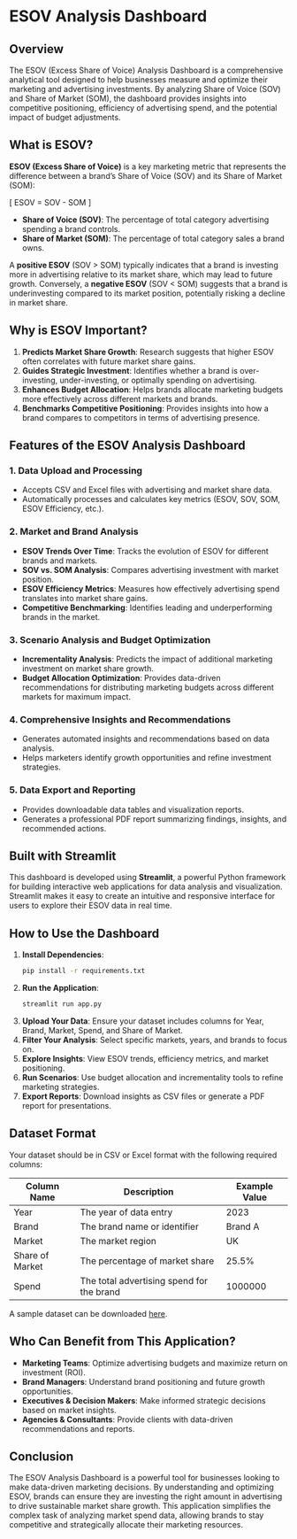 # ESOV Analysis Dashboard

## Overview
The ESOV (Excess Share of Voice) Analysis Dashboard is a comprehensive analytical tool designed to help businesses measure and optimize their marketing and advertising investments. By analyzing Share of Voice (SOV) and Share of Market (SOM), the dashboard provides insights into competitive positioning, efficiency of advertising spend, and the potential impact of budget adjustments.

## What is ESOV?
**ESOV (Excess Share of Voice)** is a key marketing metric that represents the difference between a brand’s Share of Voice (SOV) and its Share of Market (SOM):

\[ ESOV = SOV - SOM \]

- **Share of Voice (SOV)**: The percentage of total category advertising spending a brand controls.
- **Share of Market (SOM)**: The percentage of total category sales a brand owns.

A **positive ESOV** (SOV > SOM) typically indicates that a brand is investing more in advertising relative to its market share, which may lead to future growth. Conversely, a **negative ESOV** (SOV < SOM) suggests that a brand is underinvesting compared to its market position, potentially risking a decline in market share.

## Why is ESOV Important?
1. **Predicts Market Share Growth**: Research suggests that higher ESOV often correlates with future market share gains.
2. **Guides Strategic Investment**: Identifies whether a brand is over-investing, under-investing, or optimally spending on advertising.
3. **Enhances Budget Allocation**: Helps brands allocate marketing budgets more effectively across different markets and brands.
4. **Benchmarks Competitive Positioning**: Provides insights into how a brand compares to competitors in terms of advertising presence.

## Features of the ESOV Analysis Dashboard
### 1. **Data Upload and Processing**
- Accepts CSV and Excel files with advertising and market share data.
- Automatically processes and calculates key metrics (ESOV, SOV, SOM, ESOV Efficiency, etc.).

### 2. **Market and Brand Analysis**
- **ESOV Trends Over Time**: Tracks the evolution of ESOV for different brands and markets.
- **SOV vs. SOM Analysis**: Compares advertising investment with market position.
- **ESOV Efficiency Metrics**: Measures how effectively advertising spend translates into market share gains.
- **Competitive Benchmarking**: Identifies leading and underperforming brands in the market.

### 3. **Scenario Analysis and Budget Optimization**
- **Incrementality Analysis**: Predicts the impact of additional marketing investment on market share growth.
- **Budget Allocation Optimization**: Provides data-driven recommendations for distributing marketing budgets across different markets for maximum impact.

### 4. **Comprehensive Insights and Recommendations**
- Generates automated insights and recommendations based on data analysis.
- Helps marketers identify growth opportunities and refine investment strategies.

### 5. **Data Export and Reporting**
- Provides downloadable data tables and visualization reports.
- Generates a professional PDF report summarizing findings, insights, and recommended actions.

## Built with Streamlit
This dashboard is developed using **Streamlit**, a powerful Python framework for building interactive web applications for data analysis and visualization. Streamlit makes it easy to create an intuitive and responsive interface for users to explore their ESOV data in real time.

## How to Use the Dashboard
1. **Install Dependencies**:
   ```sh
   pip install -r requirements.txt
   ```
2. **Run the Application**:
   ```sh
   streamlit run app.py
   ```
3. **Upload Your Data**: Ensure your dataset includes columns for Year, Brand, Market, Spend, and Share of Market.
4. **Filter Your Analysis**: Select specific markets, years, and brands to focus on.
5. **Explore Insights**: View ESOV trends, efficiency metrics, and market positioning.
6. **Run Scenarios**: Use budget allocation and incrementality tools to refine marketing strategies.
7. **Export Reports**: Download insights as CSV files or generate a PDF report for presentations.

## Dataset Format
Your dataset should be in CSV or Excel format with the following required columns:

| Column Name       | Description                                        | Example Value |
|------------------|------------------------------------------------|---------------|
| Year            | The year of data entry                         | 2023          |
| Brand          | The brand name or identifier                   | Brand A       |
| Market         | The market region                               | UK            |
| Share of Market | The percentage of market share                | 25.5%         |
| Spend          | The total advertising spend for the brand      | 1000000       |

A sample dataset can be downloaded [here](data/Generated_ESOV_Dataset.csv).

## Who Can Benefit from This Application?
- **Marketing Teams**: Optimize advertising budgets and maximize return on investment (ROI).
- **Brand Managers**: Understand brand positioning and future growth opportunities.
- **Executives & Decision Makers**: Make informed strategic decisions based on market insights.
- **Agencies & Consultants**: Provide clients with data-driven recommendations and reports.

## Conclusion
The ESOV Analysis Dashboard is a powerful tool for businesses looking to make data-driven marketing decisions. By understanding and optimizing ESOV, brands can ensure they are investing the right amount in advertising to drive sustainable market share growth. This application simplifies the complex task of analyzing market spend data, allowing brands to stay competitive and strategically allocate their marketing resources.
